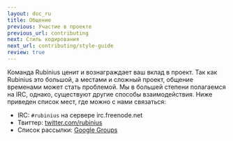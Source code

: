 ```yaml
---
layout: doc_ru
title: Общение
previous: Участие в проекте
previous_url: contributing
next: Стиль кодирования
next_url: contributing/style-guide
review: true
---
```


Команда Rubinius ценит и вознаграждает ваш вклад в проект. Так как Rubinius
это большой, а местами и сложный проект, общение временами может стать
проблемой. Мы в большей степени полагаемся на IRC, однако, существуют другие
способы взаимодействия. Ниже приведен список мест, где можно с нами связаться:

* IRC: `#rubinius` на сервере irc.freenode.net
* Твиттер: [twitter.com/rubinius](http://twitter.com/rubinius)
* Список рассылки: [Google Groups](http://groups.google.com/group/rubinius-dev)